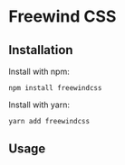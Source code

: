 # Freewind CSS

## Installation

Install with npm:

```shell
npm install freewindcss
```

Install with yarn:

```shell
yarn add freewindcss
```

## Usage
